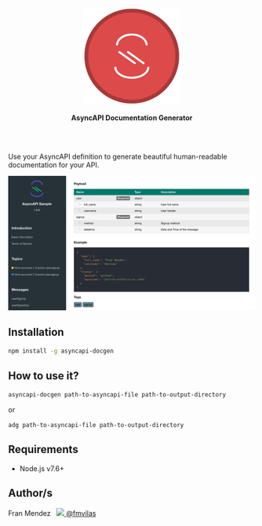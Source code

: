 <p align="center"><img src="logo.png"></p>
<p align="center">
  <strong>AsyncAPI Documentation Generator</strong>
</p>
<br><br>

Use your AsyncAPI definition to generate beautiful human-readable documentation for your API.

![](screenshot.png)

## Installation

```bash
npm install -g asyncapi-docgen
```

## How to use it?

```bash
asyncapi-docgen path-to-asyncapi-file path-to-output-directory
```

or

```bash
adg path-to-asyncapi-file path-to-output-directory
```

## Requirements

* Node.js v7.6+

## Author/s

Fran Mendez &nbsp;&nbsp;[<img src="https://cdnjs.cloudflare.com/ajax/libs/foundicons/3.0.0/svgs/fi-social-twitter.svg" height="20" /> @fmvilas](https://www.twitter.com/fmvilas)
